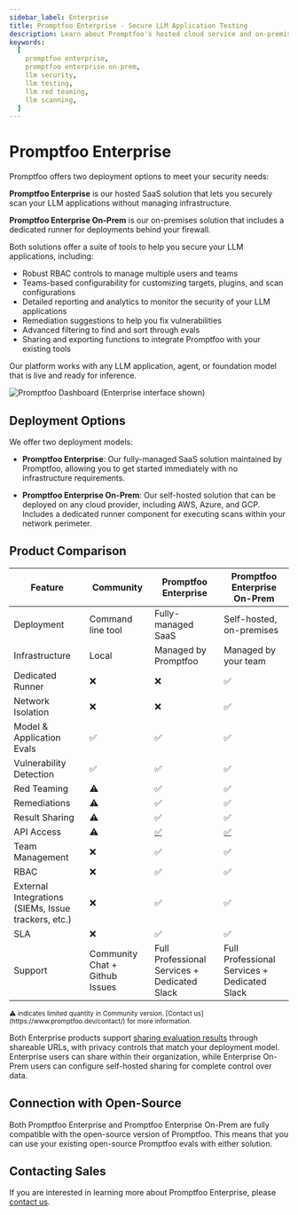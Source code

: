 ```yaml
---
sidebar_label: Enterprise
title: Promptfoo Enterprise - Secure LLM Application Testing
description: Learn about Promptfoo's hosted cloud service and on-premises solutions for LLM security testing
keywords:
  [
    promptfoo enterprise,
    promptfoo enterprise on-prem,
    llm security,
    llm testing,
    llm red teaming,
    llm scanning,
  ]
---
```


# Promptfoo Enterprise

Promptfoo offers two deployment options to meet your security needs:

**Promptfoo Enterprise** is our hosted SaaS solution that lets you securely scan your LLM applications without managing infrastructure.

**Promptfoo Enterprise On-Prem** is our on-premises solution that includes a dedicated runner for deployments behind your firewall.

Both solutions offer a suite of tools to help you secure your LLM applications, including:

- Robust RBAC controls to manage multiple users and teams
- Teams-based configurability for customizing targets, plugins, and scan configurations
- Detailed reporting and analytics to monitor the security of your LLM applications
- Remediation suggestions to help you fix vulnerabilities
- Advanced filtering to find and sort through evals
- Sharing and exporting functions to integrate Promptfoo with your existing tools

Our platform works with any LLM application, agent, or foundation model that is live and ready for inference.

![Promptfoo Dashboard (Enterprise interface shown)](/img/enterprise-docs/promptfoo-dashboard.png)

## Deployment Options

We offer two deployment models:

- **Promptfoo Enterprise**: Our fully-managed SaaS solution maintained by Promptfoo, allowing you to get started immediately with no infrastructure requirements.

- **Promptfoo Enterprise On-Prem**: Our self-hosted solution that can be deployed on any cloud provider, including AWS, Azure, and GCP. Includes a dedicated runner component for executing scans within your network perimeter.

## Product Comparison

| Feature                                             | Community                       | Promptfoo Enterprise                               | Promptfoo Enterprise On-Prem                       |
| --------------------------------------------------- | ------------------------------- | -------------------------------------------------- | -------------------------------------------------- |
| Deployment                                          | Command line tool               | Fully-managed SaaS                                 | Self-hosted, on-premises                           |
| Infrastructure                                      | Local                           | Managed by Promptfoo                               | Managed by your team                               |
| Dedicated Runner                                    | ❌                              | ❌                                                 | ✅                                                 |
| Network Isolation                                   | ❌                              | ❌                                                 | ✅                                                 |
| Model & Application Evals                           | ✅                              | ✅                                                 | ✅                                                 |
| Vulnerability Detection                             | ✅                              | ✅                                                 | ✅                                                 |
| Red Teaming                                         | <span title="Limited">⚠️</span> | ✅                                                 | ✅                                                 |
| Remediations                                        | <span title="Limited">⚠️</span> | ✅                                                 | ✅                                                 |
| Result Sharing                                      | <span title="Limited">⚠️</span> | ✅                                                 | ✅                                                 |
| API Access                                          | <span title="Limited">⚠️</span> | [✅](https://www.promptfoo.dev/docs/api-reference) | [✅](https://www.promptfoo.dev/docs/api-reference) |
| Team Management                                     | ❌                              | ✅                                                 | ✅                                                 |
| RBAC                                                | ❌                              | ✅                                                 | ✅                                                 |
| External Integrations (SIEMs, Issue trackers, etc.) | ❌                              | ✅                                                 | ✅                                                 |
| SLA                                                 | ❌                              | ✅                                                 | ✅                                                 |
| Support                                             | Community Chat + Github Issues  | Full Professional Services + Dedicated Slack       | Full Professional Services + Dedicated Slack       |

<p>
<small>⚠️ indicates limited quantity in Community version. [Contact us](https://www.promptfoo.dev/contact/) for more information.</small>
</p>

Both Enterprise products support [sharing evaluation results](/docs/usage/sharing) through shareable URLs, with privacy controls that match your deployment model. Enterprise users can share within their organization, while Enterprise On-Prem users can configure self-hosted sharing for complete control over data.

## Connection with Open-Source

Both Promptfoo Enterprise and Promptfoo Enterprise On-Prem are fully compatible with the open-source version of Promptfoo. This means that you can use your existing open-source Promptfoo evals with either solution.

## Contacting Sales

If you are interested in learning more about Promptfoo Enterprise, please [contact us](https://www.promptfoo.dev/contact/).
